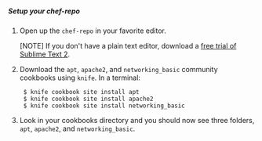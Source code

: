 ##### Setup your chef-repo
1. Open up the `chef-repo` in your favorite editor.

    [NOTE] If you don't have a plain text editor, download a [free trial of Sublime Text 2][sublime-text-2].

1. Download the `apt`, `apache2`, and `networking_basic` community cookbooks using `knife`. In a terminal:

        $ knife cookbook site install apt
        $ knife cookbook site install apache2
        $ knife cookbook site install networking_basic

1. Look in your cookbooks directory and you should now see three folders, `apt`, `apache2`, and `networking_basic`.

[sublime-text-2]: http://www.sublimetext.com/2 "Sublime Text 2"
